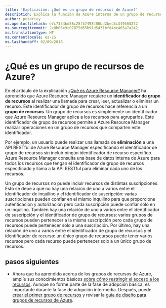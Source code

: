 ```yaml
---
title: 'Explicación: ¿Qué es un grupo de recursos de Azure?'
description: Explica la función de Azure interna de un grupo de recursos
author: petertay
ms.openlocfilehash: e7c7334bd88c28f57498486bd2bed3c349565222
ms.sourcegitcommit: 2e8b06e9c07875d65b91d5431bfd4bc465a7a242
ms.translationtype: HT
ms.contentlocale: es-ES
ms.lasthandoff: 02/09/2018
---
```

# <a name="what-is-an-azure-resource-group"></a>¿Qué es un grupo de recursos de Azure?

En el artículo de la explicación [¿Qué es Azure Resource Manager?](resource-manager-explainer.md) ha aprendido que Azure Resource Manager requiere un **identificador de grupo de recursos** al realizar una llamada para crear, leer, actualizar o eliminar un recurso. Este identificador de grupo de recursos hace referencia a un **grupo de recursos**. Un grupo de recursos es simplemente un identificador que Azure Resource Manager aplica a los recursos para agruparlos. Este identificador de grupo de recursos permite a Azure Resource Manager realizar operaciones en un grupo de recursos que comparten este identificador.

Por ejemplo, un usuario puede realizar una llamada de **eliminación** a una API RESTful de Azure Resource Manager especificando el identificador de grupo de recursos sin incluir ningún identificador de recurso específico. Azure Resource Manager consulta una base de datos interna de Azure para todos los recursos que tengan el identificador de grupo de recursos especificado y llama a la API RESTful para eliminar cada uno de los recursos.

Un grupo de recursos no puede incluir recursos de distintas suscripciones. Esto se debe a que no hay una relación de uno a varios entre el identificador de inquilino y el identificador de suscripción: varias suscripciones pueden confiar en el mismo inquilino para que proporcione autenticación y autorización pero cada suscripción puede confiar solo en un inquilino. También hay una relación de uno a varios entre el identificador de suscripción y el identificador de grupo de recursos: varios grupos de recursos pueden pertenecer a la misma suscripción pero cada grupo de recursos puede pertenecer solo a una suscripción. Por último, hay una relación de uno a varios entre el identificador de grupo de recursos y el identificador de recurso: un único grupo de recursos puede tener varios recursos pero cada recurso puede pertenecer solo a un único grupo de recursos.

## <a name="next-steps"></a>pasos siguientes

* Ahora que ha aprendido acerca de los grupos de recursos de Azure, amplíe sus conocimientos básicos [sobre cómo restringir el acceso a los recursos](/azure/active-directory/active-directory-understanding-resource-access?toc=/azure/architecture/cloud-adoption-guide/toc.json). Aunque no forme parte de la fase de adopción básica, es importante durante la fase de adopción intermedia. Después, puede [crear el primer grupo de recursos](/azure/azure-resource-manager/resource-group-portal?toc=/azure/architecture/cloud-adoption-guide/toc.json) y revisar la [guía de diseño para grupos de recursos de Azure](resource-group.md).
